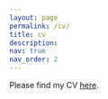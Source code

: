 ```yaml
---
layout: page
permalink: /cv/
title: cv
description: 
nav: true
nav_order: 2
---
```


Please find my CV [here](nwang3.github.io/assets/me/nancywang.pdf).
